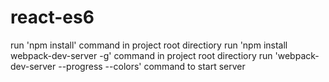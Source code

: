 # react-es6

run 'npm install' command in project root directiory
run 'npm install webpack-dev-server -g' command in project root directiory
run 'webpack-dev-server --progress --colors' command to start server
